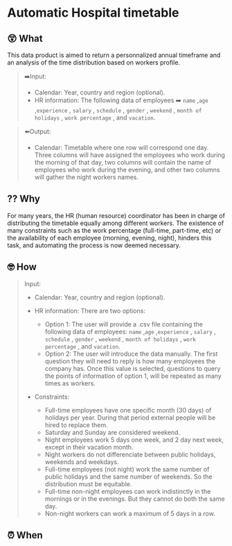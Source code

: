 # Automatic Hospital timetable 


## 😲 **What**

This data product is aimed to return a personnalized annual timeframe and an analysis of the time distribution based on workers profile.

> ➡️Input: 
> - Calendar: Year, country and region (optional).
> - HR information: The following data of employees ➡️ `name`	,`age` ,`experience` , `salary` , `schedule` , `gender` , `weekend` , `month of holidays` , `work percentage` , and `vacation`.

> ⬅️Output:
> - Calendar: Timetable where one row will correspond one day. Three columns will have assigned the employees who work during the morning of that day, two columns will contain the name of employees who work during the evening, and other two columns will gather the night workers names.


## ⁇ **Why**

For many years, the HR (human resource) coordinator has been in charge of distributing the timetable equally among different workers. The existence of many constraints such as the work percentage (full-time, part-time, etc) or the availability of each employee (morning, evening, night), hinders this task, and automating the process is now deemed necessary.


## 🤓 **How**

> Input: 
> - Calendar: Year, country and region (optional).
> - HR information: There are two options:
>   - Option 1: The user will provide a .csv file containing the following data of employees: `name`	,`age` ,`experience` , `salary` , `schedule` , `gender` , `weekend` , `month of holidays` , `work percentage` , and `vacation`.
>   - Option 2: The user will introduce the data manually. The first question they will need to reply is how many employees the company has. Once this value is selected, questions to query the points of information of option 1, will be repeated as many times as workers.
>
> - Constraints:
>   - Full-time employees have one specific month (30 days) of holidays per year. During that period external people will be hired to replace them.
>   - Saturday and Sunday are considered weekend.
>   - Night employees work 5 days one week, and 2 day next week, except in their vacation month.
>   - Night workers do not differenciate between public holidays, weekends and weekdays.
>   - Full-time employees (not night) work the same number of public holidays and the same number of weekends. So the distribution must be equitable.
>   - Full-time non-night employees can work indistinctly in the mornings or in the evenings. But they cannot do both the same day.
>   - Non-night workers can work a maximum of 5 days in a row.


## ⏰ **When**








